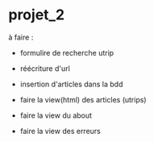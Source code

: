 # projet_2

à faire :

- formulire de recherche utrip
- réécriture d'url 
- insertion d'articles dans la bdd


- faire la view(html) des articles (utrips)
- faire la view du about
- faire la view des erreurs

